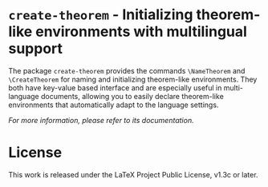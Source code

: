 <!-- Copyright (C) 2021-2022 by Jinwen XU -->

# `create-theorem` - Initializing theorem-like environments with multilingual support

The package `create-theorem` provides the commands `\NameTheorem` and `\CreateTheorem` for naming and initializing theorem-like environments. They both have key-value based interface and are especially useful in multi-language documents, allowing you to easily declare theorem-like environments that automatically adapt to the language settings.

*For more information, please refer to its documentation.*

# License

This work is released under the LaTeX Project Public License, v1.3c or later.
